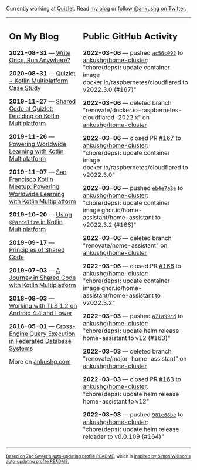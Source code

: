 Currently working at [Quizlet](https://quizlet.com/). Read [my blog](https://ankushg.com/) or [follow @ankushg on Twitter](https://twitter.com/ankushg).

<table><tr><td valign="top" width="40%">

## On My Blog
<!-- blog starts -->
**2021-08-31** — [Write Once, Run Anywhere?](https://ankushg.com/posts/write-once-run-anywhere-increment/)

**2020-08-31** — [Quizlet + Kotlin Multiplatform Case Study](https://ankushg.com/posts/quizlet-kotlin-multiplatform-case-study/)

**2019-11-27** — [Shared Code at Quizlet: Deciding on Kotlin Multiplatform](https://ankushg.com/posts/shared-code-kotlin-multiplatform/)

**2019-11-26** — [Powering Worldwide Learning with Kotlin Multiplatform](https://ankushg.com/speaking/droidcon-sf-2019)

**2019-11-07** — [San Francisco Kotlin Meetup: Powering Worldwide Learning with Kotlin Multiplatform](https://ankushg.com/speaking/sf-kotlin-meetup-2019)

**2019-10-20** — [Using `@Parcelize` in Kotlin Multiplatform](https://ankushg.com/posts/multiplatform-parcelize/)

**2019-09-17** — [Principles of Shared Code](https://ankushg.com/speaking/denver-startup-week-2019)

**2019-07-03** — [A Journey in Shared Code with Kotlin Multiplatform](https://ankushg.com/speaking/droidcon-berlin-2019)

**2018-08-03** — [Working with TLS 1.2 on Android 4.4 and Lower](https://ankushg.com/posts/tls-1.2-on-android/)

**2016-05-01** — [Cross-Engine Query Execution in Federated Database Systems](https://ankushg.com/projects/thesis)
<!-- blog ends -->
More on [ankushg.com](https://ankushg.com/)
</td><td valign="top" width="60%">

## Public GitHub Activity
<!-- githubActivity starts -->
**2022-03-06** — pushed [`ac56c092`](https://github.com/ankushg/home-cluster/commit/ac56c09286e2d48cab7fadee072461dc8b9d7096) to [ankushg/home-cluster](https://api.github.com/repos/ankushg/home-cluster): "chore(deps): update container image docker.io/raspbernetes/cloudflared to v2022.3.0 (#167)"

**2022-03-06** — deleted branch "renovate/docker.io-raspbernetes-cloudflared-2022.x" on [ankushg/home-cluster](https://api.github.com/repos/ankushg/home-cluster)

**2022-03-06** — closed PR [#167](https://github.com/ankushg/home-cluster/pull/167) to [ankushg/home-cluster](https://api.github.com/repos/ankushg/home-cluster): "chore(deps): update container image docker.io/raspbernetes/cloudflared to v2022.3.0"

**2022-03-06** — pushed [`eb4e7a3e`](https://github.com/ankushg/home-cluster/commit/eb4e7a3e95127a082c42ad54bbeacdd532eac51e) to [ankushg/home-cluster](https://api.github.com/repos/ankushg/home-cluster): "chore(deps): update container image ghcr.io/home-assistant/home-assistant to v2022.3.2 (#166)"

**2022-03-06** — deleted branch "renovate/home-assistant" on [ankushg/home-cluster](https://api.github.com/repos/ankushg/home-cluster)

**2022-03-06** — closed PR [#166](https://github.com/ankushg/home-cluster/pull/166) to [ankushg/home-cluster](https://api.github.com/repos/ankushg/home-cluster): "chore(deps): update container image ghcr.io/home-assistant/home-assistant to v2022.3.2"

**2022-03-03** — pushed [`a71a99cd`](https://github.com/ankushg/home-cluster/commit/a71a99cd0e1813776bd387a5c09c4c451642d048) to [ankushg/home-cluster](https://api.github.com/repos/ankushg/home-cluster): "chore(deps): update helm release home-assistant to v12 (#163)"

**2022-03-03** — deleted branch "renovate/major-home-assistant" on [ankushg/home-cluster](https://api.github.com/repos/ankushg/home-cluster)

**2022-03-03** — closed PR [#163](https://github.com/ankushg/home-cluster/pull/163) to [ankushg/home-cluster](https://api.github.com/repos/ankushg/home-cluster): "chore(deps): update helm release home-assistant to v12"

**2022-03-03** — pushed [`981e68be`](https://github.com/ankushg/home-cluster/commit/981e68be8ac4d5c8661cb39677c5f445306df39c) to [ankushg/home-cluster](https://api.github.com/repos/ankushg/home-cluster): "chore(deps): update helm release reloader to v0.0.109 (#164)"
<!-- githubActivity ends -->
</td></tr></table>

<sub><a href="https://github.com/ZacSweers/ZacSweers">Based on Zac Sweer's auto-updating profile README</a>, which is <a href="https://simonwillison.net/2020/Jul/10/self-updating-profile-readme/">inspired by Simon Willison's auto-updating profile README.</a></sub>
